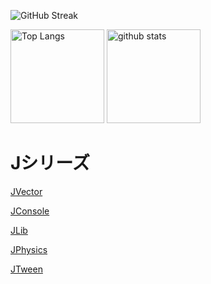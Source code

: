 ![GitHub Streak](https://github-readme-streak-stats.herokuapp.com?user=KurisuJuha&theme=onedark&hide_border=true)
<p align="left"> 
  <img alt="Top Langs" height="150px" src="https://github-readme-stats.vercel.app/api/top-langs/?username=KurisuJuha&layout=compact&show_icons=true&theme=onedark" />
  <img alt="github stats" height="150px" src="https://github-readme-stats.vercel.app/api?username=KurisuJuha&theme=onedark&show_icons=ture" />
</p>

# Jシリーズ
[JVector](https://github.com/KurisuJuha/JVector)

[JConsole](https://github.com/KurisuJuha/JConsole)

[JLib](https://github.com/KurisuJuha/JLib)

[JPhysics](https://github.com/KurisuJuha/JPhysics)

[JTween](https://github.com/KurisuJuha/JTween)
